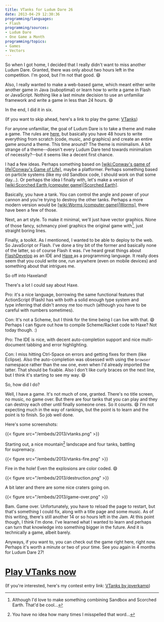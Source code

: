 ```yaml
---
title: VTanks for Ludum Dare 26
date: 2013-04-29 12:30:36
programming/languages:
- Flash
programming/sources:
- Ludum Dare
- One Game a Month
programming/topics:
- Games
- Vectors
---
```

So when I got home, I decided that I really didn't want to miss another Ludum Dare. Granted, there was only about two hours left in the competition. I'm good, but I'm not that good. :smile:

Also, I really wanted to make a web-based game, which meant either write another game in Java (suboptimal) or learn how to write a game in Flash or JavaScript. Nothing like a last minute decision to use an unfamiliar framework and write a game in less than 24 hours. :smile:

In the end, I did it in six.

<!--more-->

(If you want to skip ahead, here's a link to play the game: <a title="VTanks" href="http://apps.jverkamp.com/games/vtanks/">VTanks</a>)

For anyone unfamiliar, the goal of Ludum Dare is to take a theme and make a game. The rules are <a title="Ludum Dare competition rules" href="http://www.ludumdare.com/compo/rules/">here</a>, but basically you have 48 hours to write everything from scratch (code, music, and graphics) and create an entire game around a theme. This time around? The theme is minimalism. A bit strange of a theme--doesn't every Ludum Dare tend towards minimalism of necessity?--but it seems like a decent first chance.

I had a few ideas. Perhaps something based on [[wiki:Conway's game of life|Conway's Game of Life]](), maybe a platformer. Perhaps something based on particle systems (like my old Sandbox code, I should work on that some day...). Or perhaps the idea I finally with, let's make a version of [[wiki:Scorched Earth (computer game)|Scorched Earth]]().

Basically, you have a tank. You can control the angle and power of your cannon and you're trying to destroy the other tanks. Perhaps a more modern version would be [[wiki:Worms (computer game)|Worms]](), there have been a few of those.

Next, an art style. To make it minimal, we'll just have vector graphics. None of those fancy, schmancy pixel graphics the original game with[^1], just straight boring lines.

Finally, a toolkit. As I mentioned, I wanted to be able to deploy to the web. So JavaScript or Flash. I've done a tiny bit of the former and basically none of the latter, so of course Flash it was. I've heard great things about <a title="FlashDevelop" href="http://www.flashdevelop.org/">FlashDevelop</a> as an IDE and <a title="Haxe programming language" href="http://haxe.org/">Haxe </a>as a programming language. It really does seem that you could write one, run anywhere (even on mobile devices) and something about that intrigues me.

So off into Haxeland!

There's a lot I could say about Haxe.

Pro: it's a nice language, borrowing the same functional features that ActionScript (Flash) has with both a solid enough type system and type inferring that didn't annoy me too much (although you have to be careful with numbers sometimes).

Con: It's not a Scheme, but I think for the time being I can live with that. :smile: Perhaps I can figure out how to compile Scheme/Racket code to Haxe? Not today though. :)

Pro: The IDE is nice, with decent auto-completion support and nice multi-document tabbing and error highlighting.

Con: I miss hitting Ctrl-Space on errors and getting fixes for them (like Eclipse). Also the auto-completion was obsessed with using the `browser` namespace rather than the `nme` one, even when I'd already imported the latter. That should be fixable. Also I don't like curly braces on the next line, but I think it's starting to see my way. :smile:

So, how did I do?

Well, I have a game. It's not much of one, granted. There's no title screen, no music, no game over. But there are four tanks that you can play and they can destroy each other until finally someone ones. So it counts. :smile: I'm not expecting much in the way of rankings, but the point is to learn and the point is to finish. So job well done.

Here's some screenshots:

{{< figure src="/embeds/2013/vtanks.png" >}}

Starting out, a nice mountain[^2] landscape and four tanks, battling for supremacy.

{{< figure src="/embeds/2013/vtanks-fire.png" >}}

Fire in the hole! Even the explosions are color coded. :smile:

{{< figure src="/embeds/2013/destruction.png" >}}

A bit later and there are some nice craters going on.

{{< figure src="/embeds/2013/game-over.png" >}}

Bam. Game over. Unfortunately, you have to reload the page to restart, but that's something I could fix, along with a title page and some music. As of this writing, there's still another 14 or so hours left in the Jam. At this point though, I think I'm done. I've learned what I wanted to learn and perhaps can turn that knowledge into something bigger in the future. And it is technically a game, albeit barely.

Anyways, if you want to, you can check out the game right here, right now. Perhaps it's worth a minute or two of your time. See you again in 4 months for Ludum Dare 27!

# <a title="VTanks" href="http://apps.jverkamp.com/games/vtanks/">Play VTanks now</a>

(If you're interested, here's my contest entry link: <a href="http://www.ludumdare.com/compo/ludum-dare-26/?action=preview&uid=19702">VTanks by jpverkamp</a>)

[^1]: Although I'd love to make something combining Sandbox and Scorched Earth. That'd be cool...
[^2]: You have no idea how many times I misspelled that word...